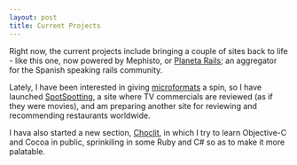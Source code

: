 ```yaml
---
layout: post
title: Current Projects
---
```


Right now, the current projects include bringing a couple of sites back to life - like this one, now powered by Mephisto, or [Planeta Rails](http://www.planetarails.es/); an aggregator for the Spanish speaking rails community.

Lately, I have been interested in giving [microformats](http://microformats.org/) a spin, so I have launched [SpotSpotting](http://spotspotting.com/), a site where TV commercials are reviewed (as if they were movies), and am preparing another site for reviewing and recommending restaurants worldwide.

I hava also started a new section, [Choclit](/choclit), in which I try to learn Objective-C and Cocoa in public, sprinkiling in some Ruby and C# so as to make it more palatable.

